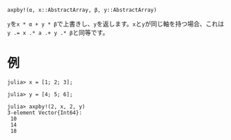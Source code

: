 ```
axpby!(α, x::AbstractArray, β, y::AbstractArray)
```

`y`を`x * α + y * β`で上書きし、`y`を返します。`x`と`y`が同じ軸を持つ場合、これは`y .= x .* a .+ y .* β`と同等です。

# 例

```jldoctest
julia> x = [1; 2; 3];

julia> y = [4; 5; 6];

julia> axpby!(2, x, 2, y)
3-element Vector{Int64}:
 10
 14
 18
```
